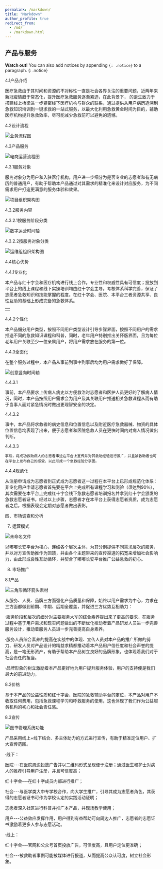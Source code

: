 ```yaml
---
permalink: /markdown/
title: "Markdown"
author_profile: true
redirect_from: 
  - /md/
  - /markdown.html
---
```

## 产品与服务

**Watch out!** You can also add notices by appending `{: .notice}` to a paragraph.
{: .notice}


4.1产品介绍

医疗急救由于其时间和资源的不对称性一直是社会各界关注的重要问题，近两年来新冠疫情趋于常态化，提升医疗急救服务逐渐紧迫，在此背景下，    的诞生致力于搭建线上桥梁进一步紧密线下医疗机构与群众的联系，通过提供从用户病历追溯到急救知识培训到一键求救的一站式服务，以最大化利用急救黄金时间为目的，辅助医疗机构提升急救效率，尽可能减少急救前可以避免的遗憾。

4.2设计流程

![业务流程图](vscode-webview-resource://1nfib5fbt383s6mq72fflbkmuvusk8dek1kdaou4en9hgoev6jc7/file///C%3a/Users/860EVO~1/AppData/Local/Temp/msohtmlclip1/01/clip_image002.gif)

4.3产品服务

![电商运营流程图](vscode-webview-resource://1nfib5fbt383s6mq72fflbkmuvusk8dek1kdaou4en9hgoev6jc7/file///C%3a/Users/860EVO~1/AppData/Local/Temp/msohtmlclip1/01/clip_image004.gif)

4.3.1服务对象

   服务对象分为用户和入驻医疗机构，用户进一步细分为是否专业的志愿者和有无病历的普通用户，有助于帮助本产品通过对其需求的精准化来设计对应服务，为不同需求用户打造更满意的服务体验和效果。

![项目组织架构图](vscode-webview-resource://1nfib5fbt383s6mq72fflbkmuvusk8dek1kdaou4en9hgoev6jc7/file///C%3a/Users/860EVO~1/AppData/Local/Temp/msohtmlclip1/01/clip_image006.gif)

4.3.2服务内容

4.3.2.1按服务阶段分类

![数字运营时间轴](vscode-webview-resource://1nfib5fbt383s6mq72fflbkmuvusk8dek1kdaou4en9hgoev6jc7/file///C%3a/Users/860EVO~1/AppData/Local/Temp/msohtmlclip1/01/clip_image008.gif)

4.3.2.2按服务对象分类

![运维组组织架构图](vscode-webview-resource://1nfib5fbt383s6mq72fflbkmuvusk8dek1kdaou4en9hgoev6jc7/file///C%3a/Users/860EVO~1/AppData/Local/Temp/msohtmlclip1/01/clip_image010.gif)

4.4核心优势

4.4.1专业化

本产品与红十字会和医疗机构进行线上合作，专业性和权威性具有可信度；投放到平台上的线上课程和线下实操培训均由红十字会主导，考核体系科学完善，保证了志愿者急救知识和技能掌握的程度。在红十字会、医院、本平台三者资源共享、良性互助的基础上形成完备的急救体系。

|  |
| - |
|  |

4.4.2个性化

   本产品细分用户类型，按照不同用户类型设计引导步骤界面，按照不同用户的需求推送不同的急救知识课程和科普，同时，老年用户特别推出关怀版界面，且为每位老年用户关联至少一位亲属用户，将用户需求放在服务的第一位。

4.4.3全面化

   在整个服务过程中，本产品从事前到事中到事后均为用户需求做好了保障。

![创意竖向时间轴](vscode-webview-resource://1nfib5fbt383s6mq72fflbkmuvusk8dek1kdaou4en9hgoev6jc7/file///C%3a/Users/860EVO~1/AppData/Local/Temp/msohtmlclip1/01/clip_image014.gif)

4.4.3.1

事前，本产品要求上传病人病史以方便救治时志愿者和医护人员更好的了解病人情况，同时，本产品按照用户需求会为用户及其关联用户推送相关急救课程从而有助于当事人面对紧急情况时做出更理智安全的决定。

4.4.3.2

事中，本产品将求救者的病史信息和位置信息以及附近医疗急救器械、物资的具体位置信息均表现了出来，便于志愿者和医院急救人员在更快时间内对病人情况做出判断。

4.4.3.3

    事后，将成功救助病人的志愿者事迹在平台上宣传并对其救助经验进行推广，并且被救助者也可在平台上发布自己的感受，以此形成一个急救经验分享圈。

4.4.4规范化

   从注册申请成为志愿者到正式成为志愿者这一过程在本平台上已形成规范化体系：非专化用户申请志愿者首先要在平台上完成所有课程学习和测验（须达到90％），其次需要在本平台上完成红十字会线下急救志愿者培训报名并拿到红十字会颁发的急救志愿者证书，经过以上步骤，志愿者才在本平台上获得志愿者资质，成为志愿者之后，根据表现会定期对志愿者做出表彰。

四、市场调查和分析

7. 运营模式

![未命名文件](vscode-webview-resource://1nfib5fbt383s6mq72fflbkmuvusk8dek1kdaou4en9hgoev6jc7/file///C%3a/Users/860EVO~1/AppData/Local/Temp/msohtmlclip1/01/clip_image016.gif)

以嘟嘟长安平台为核心，连结各个层次主体，为其分别提供不同需求层次的服务，并以对方宣传助推作为回馈，并由各个主题带来的宣传渠道的拓宽来增加社会影响力，由此形成良性互助循环，并契合了嘟嘟长安平台推广公益急救的初心。

8. 市场推广

8.1产品

![三角形循环箭头素材](vscode-webview-resource://1nfib5fbt383s6mq72fflbkmuvusk8dek1kdaou4en9hgoev6jc7/file///C%3a/Users/860EVO~1/AppData/Local/Temp/msohtmlclip1/01/clip_image018.gif)

从服务、人员、品牌三方面强化产品质量和保障，始终以用户需求为中心，力求在三方面都做到前期、中期、后期全覆盖，并促进三方优势互相助力：

·服务阶段和层次的细分对主要服务大军的综合素养提出来了更高的要求，在服务过程中基于用户需求和现实问题做出的不断优化推动者着产品研发人员进一步完善服务设计，推动着服务人员进一步完善提高自身素养。

·服务人员综合素养的提高在实战中的体现、宣传人员对本产品的推广所做的努力、研发人员对产品设计的精益求精都推动着本产品用户信任度和社会声誉的提高，是一笔无形资产，有助于帮助本产品树立良好的品牌形象，也体现着我们对于社会责任的担当。

·品牌形象的树立激励着本产品更好地为用户提升服务体验，用户的支持便是我们最大的前进动力。

8.2价格

基于本产品的公益性质和红十字会、医院的急救辅助平台的定位，本产品对用户不收取任何费用，包括急救课程学习和呼救服务的使用，这也体现了我们作为公益服务机构的初心和社会责任感。

8.3宣传

![图书管理系统功能](vscode-webview-resource://1nfib5fbt383s6mq72fflbkmuvusk8dek1kdaou4en9hgoev6jc7/file///C%3a/Users/860EVO~1/AppData/Local/Temp/msohtmlclip1/01/clip_image020.gif)

产品采用线上+线下结合、多主体助力的方式进行宣传，有助于精准定位用户、扩大宣传范围。

·线下：

医院---在医院周边投放广告并以二维码形式呈现便于注册；通过医生和护士对病人的推荐引导用户注册，并且可信度高；

红十字会---在红十字成员内部进行推广；

社会---与医学类大中专学校合作，向大学生推广，引导其成为志愿者角色，其获得的志愿者证书可作为学校认定的实践活动证明；

志愿者深入社区进行科普并推广本产品，并现场教学使用；

用户---公益效应发挥作用，用户得到有益帮助可向周边人推广，志愿者的志愿证书激励着更多人参与志愿活动。

·线上：

红十字会---官网和公众号首页投放广告，可信度高，且用户定位更准确；

社会---被救助者事例可能被媒体进行报道，从而提高公众认可度，树立社会形象。
